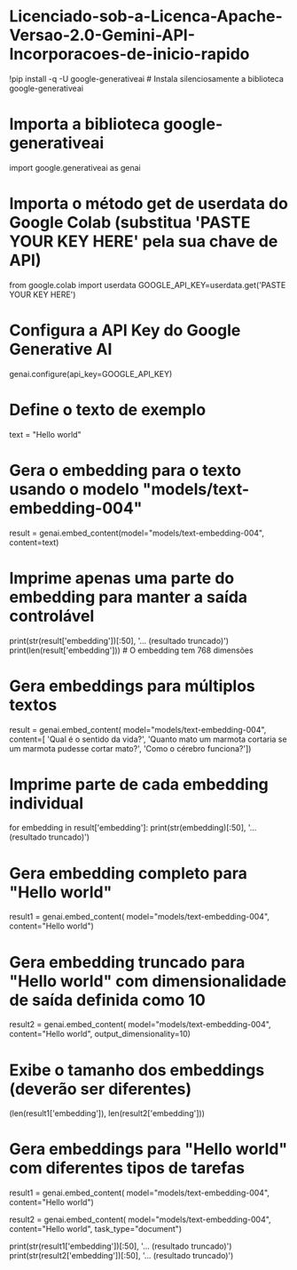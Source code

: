 # Licenciado-sob-a-Licenca-Apache-Versao-2.0-Gemini-API-Incorporacoes-de-inicio-rapido
!pip install -q -U google-generativeai  # Instala silenciosamente a biblioteca google-generativeai

# Importa a biblioteca google-generativeai
import google.generativeai as genai

# Importa o método get de userdata do Google Colab (substitua 'PASTE YOUR KEY HERE' pela sua chave de API)
from google.colab import userdata
GOOGLE_API_KEY=userdata.get('PASTE YOUR KEY HERE')

# Configura a API Key do Google Generative AI
genai.configure(api_key=GOOGLE_API_KEY)

# Define o texto de exemplo
text = "Hello world"

# Gera o embedding para o texto usando o modelo "models/text-embedding-004"
result = genai.embed_content(model="models/text-embedding-004", content=text)

# Imprime apenas uma parte do embedding para manter a saída controlável
print(str(result['embedding'])[:50], '... (resultado truncado)')
print(len(result['embedding'])) # O embedding tem 768 dimensões

# Gera embeddings para múltiplos textos
result = genai.embed_content(
    model="models/text-embedding-004",
    content=[
      'Qual é o sentido da vida?',
      'Quanto mato um marmota cortaria se um marmota pudesse cortar mato?',
      'Como o cérebro funciona?'])

# Imprime parte de cada embedding individual
for embedding in result['embedding']:
  print(str(embedding)[:50], '... (resultado truncado)')

# Gera embedding completo para "Hello world"
result1 = genai.embed_content(
    model="models/text-embedding-004",
    content="Hello world")


# Gera embedding truncado para "Hello world" com dimensionalidade de saída definida como 10
result2 = genai.embed_content(
    model="models/text-embedding-004",
    content="Hello world",
    output_dimensionality=10)


# Exibe o tamanho dos embeddings (deverão ser diferentes)
(len(result1['embedding']), len(result2['embedding']))

# Gera embeddings para "Hello world" com diferentes tipos de tarefas
result1 = genai.embed_content(
    model="models/text-embedding-004",
    content="Hello world")

result2 = genai.embed_content(
    model="models/text-embedding-004",
    content="Hello world",
    task_type="document")

print(str(result1['embedding'])[:50], '... (resultado truncado)')
print(str(result2['embedding'])[:50], '... (resultado truncado)')
